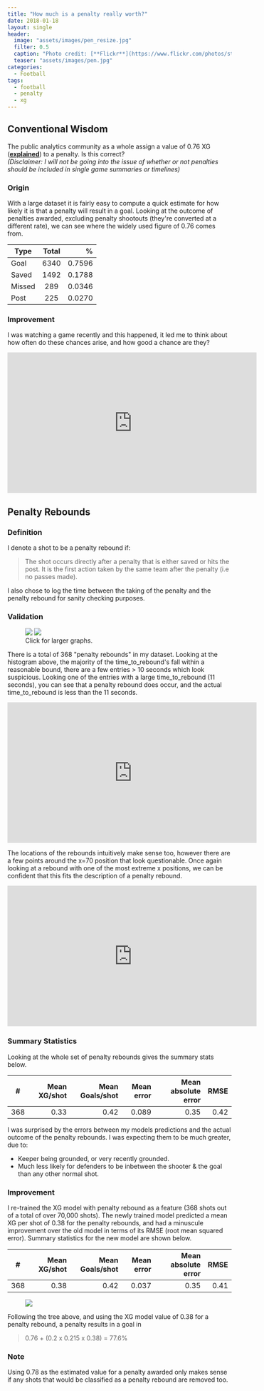 ```yaml
---
title: "How much is a penalty really worth?"
date: 2018-01-18
layout: single
header:
  image: "assets/images/pen_resize.jpg"
  filter: 0.5
  caption: "Photo credit: [**Flickr**](https://www.flickr.com/photos/stopherjones)"
  teaser: "assets/images/pen.jpg"
categories:
  - Football
tags:
  - football
  - penalty
  - xg
---
```


## Conventional Wisdom
The public analytics community as a whole assign a value of 0.76 XG ([**explained**](http://www.bbc.co.uk/sport/football/40699431)) to a penalty. Is this correct? <br />
*(Disclaimer: I will not be going into the issue of whether or not penalties should be included in single game summaries or timelines)*

### Origin
With a large dataset it is fairly easy to compute a quick estimate for how likely it is that a penalty will result in a goal.  Looking at the outcome of penalties awarded, excluding penalty shootouts (they're converted at a different rate), we can see where the widely used figure of 0.76 comes from.

| Type       	| Total         | %  	|
| ------------- |:-------------:| -----:|
| Goal    	| 6340		| 0.7596|
| Saved		| 1492		| 0.1788|    
| Missed	| 289		| 0.0346|
| Post		| 225		| 0.0270|

### Improvement
I was watching a game recently and this happened, it led me to think about how often do these chances arise, and how good a chance are they?
<iframe width="560" height="315" src="https://www.youtube.com/embed/QLkQ_SdO0a8?rel=0&amp;showinfo=0" frameborder="0" allow="autoplay; encrypted-media"></iframe>

## Penalty Rebounds
### Definition
I denote a shot to be a penalty rebound if:

> The shot occurs directly after a penalty that is either saved or hits the post.  It is the first action taken by the same team after the penalty (i.e no passes made).

I also chose to log the time between the taking of the penalty and the penalty rebound for sanity checking purposes.

### Validation
<figure class='half'>
	<a href="/assets/images/penalty/plot.png"><img src="/assets/images/penalty/plot.png"></a>
	<a href="/assets/images/penalty/plot_location.png"><img src="/assets/images/penalty/plot_location.png"></a>		<figcaption>Click for larger graphs.</figcaption>
</figure>

There is a total of 368 "penalty rebounds" in my dataset.  Looking at the histogram above, the majority of the time_to_rebound's fall within a reasonable bound, there are a few entries > 10 seconds which look suspicious.
Looking one of the entries with a large time_to_rebound (11 seconds), you can see that a penalty rebound does occur, and the actual time_to_rebound is less than the 11 seconds.  

<iframe width="560" height="315" src="https://www.youtube.com/embed/8D4ZklbHLrw?rel=0&amp;showinfo=0&amp;start=57" frameborder="0" allow="autoplay; encrypted-media" allowfullscreen></iframe>


The locations of the rebounds intuitively make sense too, however there are a few points around the x=70 position that look questionable.
Once again looking at a rebound with one of the most extreme x positions, we can be confident that this fits the description of a penalty rebound.

<iframe width="560" height="315" src="https://www.youtube.com/embed/bQ_RyKO6XIw?rel=0&amp;showinfo=0&amp;start=27" frameborder="0" allow="autoplay; encrypted-media" allowfullscreen></iframe>

### Summary Statistics
Looking at the whole set of penalty rebounds gives the summary stats below.

| #	| Mean XG/shot	| Mean Goals/shot	| Mean error	| Mean absolute error	|RMSE	|
| ----- |--------------:|----------------------:|--------------:|----------------------:|------:|
|368	| 0.33		| 0.42			| 0.089		| 0.35			| 0.42	|

I was surprised by the errors between my models predictions and the actual outcome of the penalty rebounds.  I was expecting them to be much greater, due to:
- Keeper being grounded, or very recently grounded.
- Much less likely for defenders to be inbetween the shooter & the goal than any other normal shot.

### Improvement

I re-trained the XG model with penalty rebound as a feature (368 shots out of a total of over 70,000 shots).
The newly trained model predicted a mean XG per shot of 0.38 for the penalty rebounds, and had a minuscule improvement over the old model in terms of its RMSE (root mean squared error).
Summary statistics for the new model are shown below.

| #	| Mean XG/shot	| Mean Goals/shot	| Mean error	| Mean absolute error	|RMSE	|
| ----- |--------------:|----------------------:|--------------:|----------------------:|------:|
|368	| 0.38		| 0.42			| 0.037		| 0.35			| 0.41	|

<figure class='single'>
	<a href="/assets/images/penalty/prob_tree.jpg"><img src="/assets/images/penalty/prob_tree.jpg"></a>
</figure>

Following the tree above, and using the XG model value of 0.38 for a penalty rebound, a penalty results in a goal in 
> 0.76 + (0.2 x 0.215 x 0.38) = 77.6% 

### Note

Using 0.78 as the estimated value for a penalty awarded only makes sense if any shots that would be classified as a penalty rebound are removed too.

